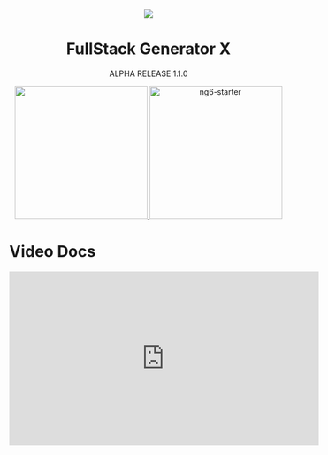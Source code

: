 <div align="center">
  <img src="http://s32.postimg.org/kmz8cz8xh/FSGX_logo_lg.png">
  <h1> FullStack Generator X</h1>
    <span>ALPHA RELEASE 1.1.0</span>
</div>

<p align="center">
  <a href="https://github.com/FullstackAcademy/fsg" target="_blank">
    <img src="https://camo.githubusercontent.com/a4bc37048dad62727bb1e10d457d249f24a82f1f/68747470733a2f2f6a6c61752d6275636b65742d312e73332e616d617a6f6e6177732e636f6d2f75706c6f6164732f746f7069632f696d6167652f34322f66756c6c737461636b2e706e67" width="240px;">
  </a>
  <a href="https://angularclass.com" target="_blank">
    <img src="https://cloud.githubusercontent.com/assets/1016365/9864650/93a5660a-5b00-11e5-8716-a0d538d12913.png" alt="ng6-starter" width="240px;" >
  </a>
</p>

# Video Docs


<iframe width="560" height="315" src="https://www.youtube.com/embed/EBRaBVcj40Y" frameborder="0" allowfullscreen></iframe>
